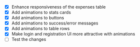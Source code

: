 - [x] Enhance responsiveness of the expenses table
- [x] Add animations to stats cards
- [x] Add animations to buttons
- [x] Add animations to success/error messages
- [x] Add animations to table rows
- [x] Make login and registration UI more attractive with animations
- [ ] Test the changes
